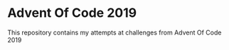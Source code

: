 # Advent Of Code 2019 

This repository contains my attempts at challenges from Advent Of Code 2019
